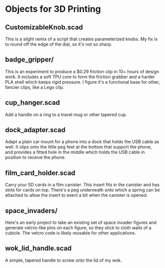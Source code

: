 # Objects for 3D Printing

## CustomizableKnob.scad

This is a slight remix
of a script
that creates parameterized knobs.
My fix is to round off the edge
of the dial,
so it's not so sharp.

## badge\_gripper/

This is an experiment
to produce a $0.29 friction clip
in 10+ hours
of design work.
It includes a soft TPU core
to form the friction grabber
and a harder PLA shell
which keeps rigid pressure.
I figure it's a functional base
for other, fancier clips,
like a Lego clip.

## cup\_hanger.scad

Add a handle on a ring
to a travel mug or other tapered cup.

## dock\_adapter.scad

Adapt a plain car mount for a phone
into a dock that holds the USB cable as well.
It slips onto the little peg feet
at the bottom
that support the phone,
and provides a fitted hole
in the middle
which holds the USB cable
in position to receive the phone.

## film\_card\_holder.scad

Carry your SD cards
in a flim canister.
This insert fits
in the canister
and has slots for cards on top.
There's a peg underneath
onto which a spring can be attached
to allow the insert to exect a bit
when the canister is opened.

## space\_invaders/

Here's an early project
to take an existing set
of space invader figures
and generate velcro-like
pins on each figure,
so they stick to cloth walls
of a cubicle.
The velcro code is likely reusable
for other applications.

## wok\_lid\_handle.scad

A simple, tapered handle
to screw onto the lid
of my wok.
